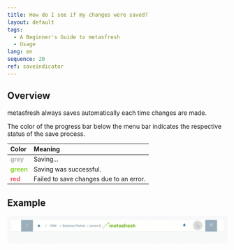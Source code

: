 ```yaml
---
title: How do I see if my changes were saved?
layout: default
tags:
  - A Beginner's Guide to metasfresh
  - Usage
lang: en
sequence: 20
ref: saveindicator
---
```


## Overview
metasfresh always saves automatically each time changes are made.

The color of the progress bar below the menu bar indicates the respective status of the save process.

| Color | Meaning |
| :--- | :--- |
| **<span style="color:#afafaf">grey</span>** | Saving... |
| **<span style="color:#8ad62d">green</span>** | Saving was successful. |
| **<span style="color:#e85667">red</span>** | Failed to save changes due to an error. |

## Example
![Saving indicator](assets/Saveindicator_EN.gif)
